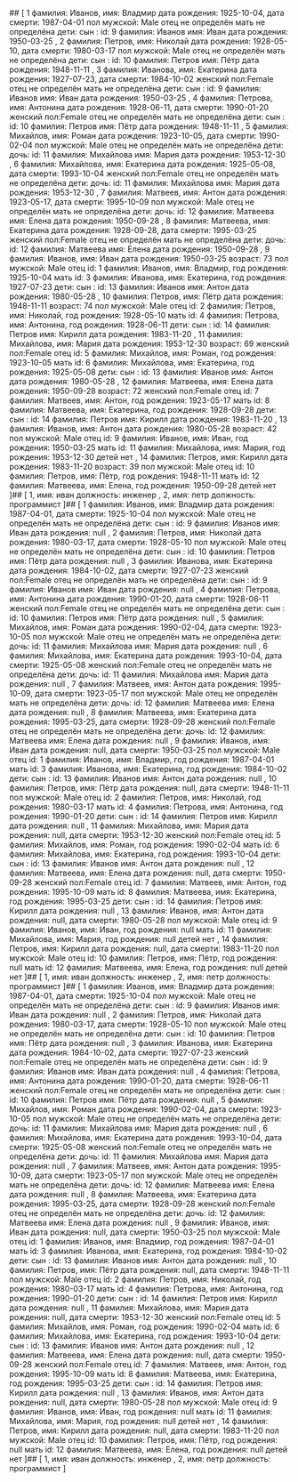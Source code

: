 ##<MD Format>
[
1 фамилия: Иванов, имя: Владмир
 дата рождения: 1925-10-04, дата смерти: 1987-04-01
 пол мужской: Male
 отец не определён 
 мать не определёна 
 дети: 
 сын :  id: 9 фамилия: Иванов имя: Иван дата рождения: 1950-03-25
, 
2 фамилия: Петров, имя: Николай
 дата рождения: 1928-05-10, дата смерти: 1980-03-17
 пол мужской: Male
 отец не определён 
 мать не определёна 
 дети: 
 сын :  id: 10 фамилия: Петров имя: Пётр дата рождения: 1948-11-11
, 
3 фамилия: Иванова, имя: Екатерина
 дата рождения: 1927-07-23, дата смерти: 1984-10-02
 женский пол:Female
 отец не определён 
 мать не определёна 
 дети: 
 сын :  id: 9 фамилия: Иванов имя: Иван дата рождения: 1950-03-25
, 
4 фамилия: Петрова, имя: Антонина
 дата рождения: 1928-06-11, дата смерти: 1990-01-20
 женский пол:Female
 отец не определён 
 мать не определёна 
 дети: 
 сын :  id: 10 фамилия: Петров имя: Пётр дата рождения: 1948-11-11
, 
5 фамилия: Михайлов, имя: Роман
 дата рождения: 1923-10-05, дата смерти: 1990-02-04
 пол мужской: Male
 отец не определён 
 мать не определёна 
 дети: 
 дочь:  id: 11 фамилия: Михайлова имя: Мария дата рождения: 1953-12-30
, 
6 фамилия: Михайлова, имя: Екатерина
 дата рождения: 1925-05-08, дата смерти: 1993-10-04
 женский пол:Female
 отец не определён 
 мать не определёна 
 дети: 
 дочь:  id: 11 фамилия: Михайлова имя: Мария дата рождения: 1953-12-30
, 
7 фамилия: Матвеев, имя: Антон
 дата рождения: 1923-05-17, дата смерти: 1995-10-09
 пол мужской: Male
 отец не определён 
 мать не определёна 
 дети: 
 дочь:  id: 12 фамилия: Матвеева имя: Елена дата рождения: 1950-09-28
, 
8 фамилия: Матвеева, имя: Екатерина
 дата рождения: 1928-09-28, дата смерти: 1995-03-25
 женский пол:Female
 отец не определён 
 мать не определёна 
 дети: 
 дочь:  id: 12 фамилия: Матвеева имя: Елена дата рождения: 1950-09-28
, 
9 фамилия: Иванов, имя: Иван
 дата рождения: 1950-03-25 возраст: 73
 пол мужской: Male
 отец id: 1 фамилия: Иванов, имя:  Владмир, год рождения: 1925-10-04
 мать id: 3 фамилия: Иванова, имя:  Екатерина, год рождения: 1927-07-23
 дети: 
 сын :  id: 13 фамилия: Иванов имя: Антон дата рождения: 1980-05-28
, 
10 фамилия: Петров, имя: Пётр
 дата рождения: 1948-11-11 возраст: 74
 пол мужской: Male
 отец id: 2 фамилия: Петров, имя:  Николай, год рождения: 1928-05-10
 мать id: 4 фамилия: Петрова, имя:  Антонина, год рождения: 1928-06-11
 дети: 
 сын :  id: 14 фамилия: Петров имя: Кирилл дата рождения: 1983-11-20
, 
11 фамилия: Михайлова, имя: Мария
 дата рождения: 1953-12-30 возраст: 69
 женский пол:Female
 отец id: 5 фамилия: Михайлов, имя:  Роман, год рождения: 1923-10-05
 мать id: 6 фамилия: Михайлова, имя:  Екатерина, год рождения: 1925-05-08
 дети: 
 сын :  id: 13 фамилия: Иванов имя: Антон дата рождения: 1980-05-28
, 
12 фамилия: Матвеева, имя: Елена
 дата рождения: 1950-09-28 возраст: 72
 женский пол:Female
 отец id: 7 фамилия: Матвеев, имя:  Антон, год рождения: 1923-05-17
 мать id: 8 фамилия: Матвеева, имя:  Екатерина, год рождения: 1928-09-28
 дети: 
 сын :  id: 14 фамилия: Петров имя: Кирилл дата рождения: 1983-11-20
, 
13 фамилия: Иванов, имя: Антон
 дата рождения: 1980-05-28 возраст: 42
 пол мужской: Male
 отец id: 9 фамилия: Иванов, имя:  Иван, год рождения: 1950-03-25
 мать id: 11 фамилия: Михайлова, имя:  Мария, год рождения: 1953-12-30
 детей нет
, 
14 фамилия: Петров, имя: Кирилл
 дата рождения: 1983-11-20 возраст: 39
 пол мужской: Male
 отец id: 10 фамилия: Петров, имя:  Пётр, год рождения: 1948-11-11
 мать id: 12 фамилия: Матвеева, имя:  Елена, год рождения: 1950-09-28
 детей нет
]##<MD Format>
[
1, имя: иван
   должность:  инженер
, 
2, имя: петр
   должность:  программист
]##<MD Format>
[
1 фамилия: Иванов, имя: Владмир
 дата рождения: 1987-04-01, дата смерти: 1925-10-04
 пол мужской: Male
 отец не определён 
 мать не определёна 
 дети: 
 сын :  id: 9 фамилия: Иванов имя: Иван дата рождения: null
, 
2 фамилия: Петров, имя: Николай
 дата рождения: 1980-03-17, дата смерти: 1928-05-10
 пол мужской: Male
 отец не определён 
 мать не определёна 
 дети: 
 сын :  id: 10 фамилия: Петров имя: Пётр дата рождения: null
, 
3 фамилия: Иванова, имя: Екатерина
 дата рождения: 1984-10-02, дата смерти: 1927-07-23
 женский пол:Female
 отец не определён 
 мать не определёна 
 дети: 
 сын :  id: 9 фамилия: Иванов имя: Иван дата рождения: null
, 
4 фамилия: Петрова, имя: Антонина
 дата рождения: 1990-01-20, дата смерти: 1928-06-11
 женский пол:Female
 отец не определён 
 мать не определёна 
 дети: 
 сын :  id: 10 фамилия: Петров имя: Пётр дата рождения: null
, 
5 фамилия: Михайлов, имя: Роман
 дата рождения: 1990-02-04, дата смерти: 1923-10-05
 пол мужской: Male
 отец не определён 
 мать не определёна 
 дети: 
 дочь:  id: 11 фамилия: Михайлова имя: Мария дата рождения: null
, 
6 фамилия: Михайлова, имя: Екатерина
 дата рождения: 1993-10-04, дата смерти: 1925-05-08
 женский пол:Female
 отец не определён 
 мать не определёна 
 дети: 
 дочь:  id: 11 фамилия: Михайлова имя: Мария дата рождения: null
, 
7 фамилия: Матвеев, имя: Антон
 дата рождения: 1995-10-09, дата смерти: 1923-05-17
 пол мужской: Male
 отец не определён 
 мать не определёна 
 дети: 
 дочь:  id: 12 фамилия: Матвеева имя: Елена дата рождения: null
, 
8 фамилия: Матвеева, имя: Екатерина
 дата рождения: 1995-03-25, дата смерти: 1928-09-28
 женский пол:Female
 отец не определён 
 мать не определёна 
 дети: 
 дочь:  id: 12 фамилия: Матвеева имя: Елена дата рождения: null
, 
9 фамилия: Иванов, имя: Иван
 дата рождения: null, дата смерти: 1950-03-25
 пол мужской: Male
 отец id: 1 фамилия: Иванов, имя:  Владмир, год рождения: 1987-04-01
 мать id: 3 фамилия: Иванова, имя:  Екатерина, год рождения: 1984-10-02
 дети: 
 сын :  id: 13 фамилия: Иванов имя: Антон дата рождения: null
, 
10 фамилия: Петров, имя: Пётр
 дата рождения: null, дата смерти: 1948-11-11
 пол мужской: Male
 отец id: 2 фамилия: Петров, имя:  Николай, год рождения: 1980-03-17
 мать id: 4 фамилия: Петрова, имя:  Антонина, год рождения: 1990-01-20
 дети: 
 сын :  id: 14 фамилия: Петров имя: Кирилл дата рождения: null
, 
11 фамилия: Михайлова, имя: Мария
 дата рождения: null, дата смерти: 1953-12-30
 женский пол:Female
 отец id: 5 фамилия: Михайлов, имя:  Роман, год рождения: 1990-02-04
 мать id: 6 фамилия: Михайлова, имя:  Екатерина, год рождения: 1993-10-04
 дети: 
 сын :  id: 13 фамилия: Иванов имя: Антон дата рождения: null
, 
12 фамилия: Матвеева, имя: Елена
 дата рождения: null, дата смерти: 1950-09-28
 женский пол:Female
 отец id: 7 фамилия: Матвеев, имя:  Антон, год рождения: 1995-10-09
 мать id: 8 фамилия: Матвеева, имя:  Екатерина, год рождения: 1995-03-25
 дети: 
 сын :  id: 14 фамилия: Петров имя: Кирилл дата рождения: null
, 
13 фамилия: Иванов, имя: Антон
 дата рождения: null, дата смерти: 1980-05-28
 пол мужской: Male
 отец id: 9 фамилия: Иванов, имя:  Иван, год рождения: null
 мать id: 11 фамилия: Михайлова, имя:  Мария, год рождения: null
 детей нет
, 
14 фамилия: Петров, имя: Кирилл
 дата рождения: null, дата смерти: 1983-11-20
 пол мужской: Male
 отец id: 10 фамилия: Петров, имя:  Пётр, год рождения: null
 мать id: 12 фамилия: Матвеева, имя:  Елена, год рождения: null
 детей нет
]##<MD Format>
[
1, имя: иван
   должность:  инженер
, 
2, имя: петр
   должность:  программист
]##<MD Format>
[
1 фамилия: Иванов, имя: Владмир
 дата рождения: 1987-04-01, дата смерти: 1925-10-04
 пол мужской: Male
 отец не определён 
 мать не определёна 
 дети: 
 сын :  id: 9 фамилия: Иванов имя: Иван дата рождения: null
, 
2 фамилия: Петров, имя: Николай
 дата рождения: 1980-03-17, дата смерти: 1928-05-10
 пол мужской: Male
 отец не определён 
 мать не определёна 
 дети: 
 сын :  id: 10 фамилия: Петров имя: Пётр дата рождения: null
, 
3 фамилия: Иванова, имя: Екатерина
 дата рождения: 1984-10-02, дата смерти: 1927-07-23
 женский пол:Female
 отец не определён 
 мать не определёна 
 дети: 
 сын :  id: 9 фамилия: Иванов имя: Иван дата рождения: null
, 
4 фамилия: Петрова, имя: Антонина
 дата рождения: 1990-01-20, дата смерти: 1928-06-11
 женский пол:Female
 отец не определён 
 мать не определёна 
 дети: 
 сын :  id: 10 фамилия: Петров имя: Пётр дата рождения: null
, 
5 фамилия: Михайлов, имя: Роман
 дата рождения: 1990-02-04, дата смерти: 1923-10-05
 пол мужской: Male
 отец не определён 
 мать не определёна 
 дети: 
 дочь:  id: 11 фамилия: Михайлова имя: Мария дата рождения: null
, 
6 фамилия: Михайлова, имя: Екатерина
 дата рождения: 1993-10-04, дата смерти: 1925-05-08
 женский пол:Female
 отец не определён 
 мать не определёна 
 дети: 
 дочь:  id: 11 фамилия: Михайлова имя: Мария дата рождения: null
, 
7 фамилия: Матвеев, имя: Антон
 дата рождения: 1995-10-09, дата смерти: 1923-05-17
 пол мужской: Male
 отец не определён 
 мать не определёна 
 дети: 
 дочь:  id: 12 фамилия: Матвеева имя: Елена дата рождения: null
, 
8 фамилия: Матвеева, имя: Екатерина
 дата рождения: 1995-03-25, дата смерти: 1928-09-28
 женский пол:Female
 отец не определён 
 мать не определёна 
 дети: 
 дочь:  id: 12 фамилия: Матвеева имя: Елена дата рождения: null
, 
9 фамилия: Иванов, имя: Иван
 дата рождения: null, дата смерти: 1950-03-25
 пол мужской: Male
 отец id: 1 фамилия: Иванов, имя:  Владмир, год рождения: 1987-04-01
 мать id: 3 фамилия: Иванова, имя:  Екатерина, год рождения: 1984-10-02
 дети: 
 сын :  id: 13 фамилия: Иванов имя: Антон дата рождения: null
, 
10 фамилия: Петров, имя: Пётр
 дата рождения: null, дата смерти: 1948-11-11
 пол мужской: Male
 отец id: 2 фамилия: Петров, имя:  Николай, год рождения: 1980-03-17
 мать id: 4 фамилия: Петрова, имя:  Антонина, год рождения: 1990-01-20
 дети: 
 сын :  id: 14 фамилия: Петров имя: Кирилл дата рождения: null
, 
11 фамилия: Михайлова, имя: Мария
 дата рождения: null, дата смерти: 1953-12-30
 женский пол:Female
 отец id: 5 фамилия: Михайлов, имя:  Роман, год рождения: 1990-02-04
 мать id: 6 фамилия: Михайлова, имя:  Екатерина, год рождения: 1993-10-04
 дети: 
 сын :  id: 13 фамилия: Иванов имя: Антон дата рождения: null
, 
12 фамилия: Матвеева, имя: Елена
 дата рождения: null, дата смерти: 1950-09-28
 женский пол:Female
 отец id: 7 фамилия: Матвеев, имя:  Антон, год рождения: 1995-10-09
 мать id: 8 фамилия: Матвеева, имя:  Екатерина, год рождения: 1995-03-25
 дети: 
 сын :  id: 14 фамилия: Петров имя: Кирилл дата рождения: null
, 
13 фамилия: Иванов, имя: Антон
 дата рождения: null, дата смерти: 1980-05-28
 пол мужской: Male
 отец id: 9 фамилия: Иванов, имя:  Иван, год рождения: null
 мать id: 11 фамилия: Михайлова, имя:  Мария, год рождения: null
 детей нет
, 
14 фамилия: Петров, имя: Кирилл
 дата рождения: null, дата смерти: 1983-11-20
 пол мужской: Male
 отец id: 10 фамилия: Петров, имя:  Пётр, год рождения: null
 мать id: 12 фамилия: Матвеева, имя:  Елена, год рождения: null
 детей нет
]##<MD Format>
[
1, имя: иван
   должность:  инженер
, 
2, имя: петр
   должность:  программист
]